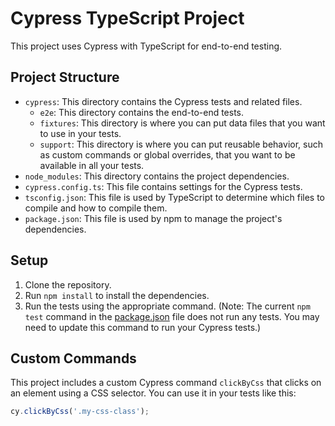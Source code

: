 # Cypress TypeScript Project

This project uses Cypress with TypeScript for end-to-end testing.

## Project Structure

- `cypress`: This directory contains the Cypress tests and related files.
  - `e2e`: This directory contains the end-to-end tests.
  - `fixtures`: This directory is where you can put data files that you want to use in your tests.
  - `support`: This directory is where you can put reusable behavior, such as custom commands or global overrides, that you want to be available in all your tests.
- `node_modules`: This directory contains the project dependencies.
- `cypress.config.ts`: This file contains settings for the Cypress tests.
- `tsconfig.json`: This file is used by TypeScript to determine which files to compile and how to compile them.
- `package.json`: This file is used by npm to manage the project's dependencies.

## Setup

1. Clone the repository.
2. Run `npm install` to install the dependencies.
3. Run the tests using the appropriate command. (Note: The current `npm test` command in the [package.json](package.json) file does not run any tests. You may need to update this command to run your Cypress tests.)

## Custom Commands

This project includes a custom Cypress command `clickByCss` that clicks on an element using a CSS selector. You can use it in your tests like this:

```typescript
cy.clickByCss('.my-css-class');